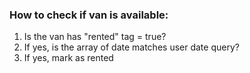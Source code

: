### How to check if van is available:

1. Is the van has "rented" tag = true?
2. If yes, is the array of date matches user date query?
3. If yes, mark as rented
